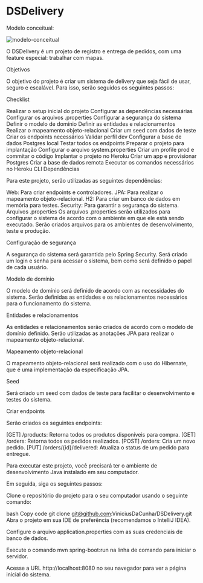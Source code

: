 # DSDelivery

Modelo conceitual:

![modelo-conceitual](https://github.com/ViniciusDaCunha/DSDelivery/assets/99222396/9e6f8b7a-a068-47f5-a4d5-a5cd2de9ef63)

O DSDelivery é um projeto de registro e entrega de pedidos, com uma feature especial: trabalhar com mapas.

Objetivos

O objetivo do projeto é criar um sistema de delivery que seja fácil de usar, seguro e escalável. Para isso, serão seguidos os seguintes passos:

Checklist

Realizar o setup inicial do projeto
Configurar as dependências necessárias
Configurar os arquivos .properties
Configurar a segurança do sistema
Definir o modelo de domínio
Definir as entidades e relacionamentos
Realizar o mapeamento objeto-relacional
Criar um seed com dados de teste
Criar os endpoints necessários
Validar perfil dev
Configurar a base de dados Postgres local
Testar todos os endpoints
Preparar o projeto para implantação
Configurar o arquivo system.properties
Criar um profile prod e commitar o código
Implantar o projeto no Heroku
Criar um app e provisionar Postgres
Criar a base de dados remota
Executar os comandos necessários no Heroku CLI
Dependências

Para este projeto, serão utilizadas as seguintes dependências:

Web: Para criar endpoints e controladores.
JPA: Para realizar o mapeamento objeto-relacional.
H2: Para criar um banco de dados em memória para testes.
Security: Para garantir a segurança do sistema.
Arquivos .properties
Os arquivos .properties serão utilizados para configurar o sistema de acordo com o ambiente em que ele está sendo executado. Serão criados arquivos para os ambientes de desenvolvimento, teste e produção.

Configuração de segurança

A segurança do sistema será garantida pelo Spring Security. Será criado um login e senha para acessar o sistema, bem como será definido o papel de cada usuário.

Modelo de domínio

O modelo de domínio será definido de acordo com as necessidades do sistema. Serão definidas as entidades e os relacionamentos necessários para o funcionamento do sistema.

Entidades e relacionamentos

As entidades e relacionamentos serão criados de acordo com o modelo de domínio definido. Serão utilizadas as anotações JPA para realizar o mapeamento objeto-relacional.

Mapeamento objeto-relacional

O mapeamento objeto-relacional será realizado com o uso do Hibernate, que é uma implementação da especificação JPA.

Seed

Será criado um seed com dados de teste para facilitar o desenvolvimento e testes do sistema.

Criar endpoints

Serão criados os seguintes endpoints:

[GET] /products: Retorna todos os produtos disponíveis para compra.
[GET] /orders: Retorna todos os pedidos realizados.
[POST] /orders: Cria um novo pedido.
[PUT] /orders/{id}/delivered: Atualiza o status de um pedido para entregue.

Para executar este projeto, você precisará ter o ambiente de desenvolvimento Java instalado em seu computador.

Em seguida, siga os seguintes passos:

Clone o repositório do projeto para o seu computador usando o seguinte comando:

bash
Copy code
git clone git@github.com:ViniciusDaCunha/DSDelivery.git
Abra o projeto em sua IDE de preferência (recomendamos o IntelliJ IDEA).

Configure o arquivo application.properties com as suas credenciais de banco de dados.

Execute o comando mvn spring-boot:run na linha de comando para iniciar o servidor.

Acesse a URL http://localhost:8080 no seu navegador para ver a página inicial do sistema.
